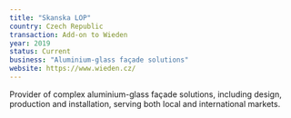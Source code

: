 ```yaml
---
title: "Skanska LOP"
country: Czech Republic
transaction: Add-on to Wieden
year: 2019
status: Current
business: "Aluminium-glass façade solutions"
website: https://www.wieden.cz/
---
```


Provider of complex aluminium-glass façade solutions, including design, production and installation, serving both local and international markets.
